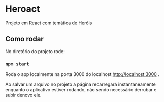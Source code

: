 # Heroact
Projeto em React com temática de Heróis

## Como rodar

No diretório do projeto rode:

### `npm start`

Roda o app localmente na porta 3000 do localhost [http://localhost:3000](http://localhost:3000) .

Ao salvar um arquivo no projeto a página recarregará instantaneamente enquanto o aplicativo estiver rodando, não sendo necessário derrubar e subir denovo ele.

